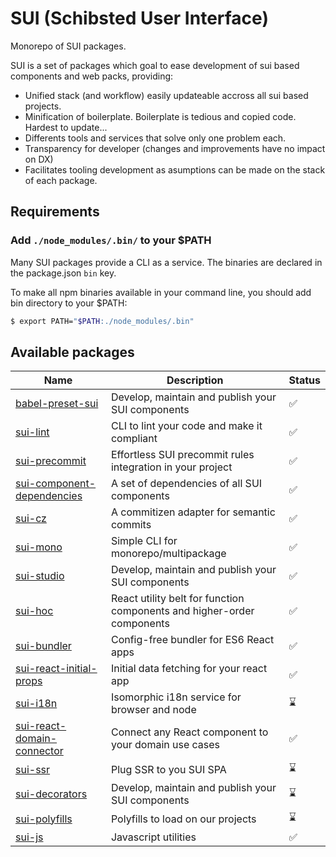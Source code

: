 # SUI (Schibsted User Interface)

Monorepo of SUI packages.

SUI is a set of packages which goal to ease development of sui based components and web packs, providing:
* Unified stack (and workflow) easily updateable accross all sui based projects.
* Minification of boilerplate. Boilerplate is tedious and copied code. Hardest to update...
* Differents tools and services that solve only one problem each.
* Transparency for developer (changes and improvements have no impact on DX)
* Facilitates tooling development as asumptions can be made on the stack of each package.

## Requirements

### Add `./node_modules/.bin/` to your $PATH
Many SUI packages provide a CLI as a service. The binaries are declared in the package.json `bin` key.

To make all npm binaries available in your command line, you should add bin directory to your $PATH:

```sh
$ export PATH="$PATH:./node_modules/.bin"
```

## Available packages
| Name | Description | Status |
| -- | -- | -- |
| [babel-preset-sui](./packages/babel-preset-sui/README.md) | Develop, maintain and publish your SUI components | :white_check_mark: |
| [sui-lint](./packages/sui-lint/Readme.md) | CLI to lint your code and make it compliant | :white_check_mark: |
| [sui-precommit](./packages/sui-precommit/Readme.md) | Effortless SUI precommit rules integration in your project | :white_check_mark: |
| [sui-component-dependencies](./packages/sui-component-dependencies/README.md) | A set of dependencies of all SUI components | :white_check_mark: |
| [sui-cz](./packages/sui-cz/README.md) | A commitizen adapter for semantic commits | :white_check_mark: |
| [sui-mono](./packages/sui-mono/README.md) | Simple CLI for monorepo/multipackage | :white_check_mark: |
| [sui-studio](./packages/sui-studio/README.md) | Develop, maintain and publish your SUI components | :white_check_mark: |
| [sui-hoc](./packages/sui-hoc/README.md) | React utility belt for function components and higher-order components | :white_check_mark: |
| [sui-bundler](./packages/sui-bundler/README.md) | Config-free bundler for ES6 React apps | :white_check_mark: |
| [sui-react-initial-props](./packages/sui-react-initial-props/README.md) | Initial data fetching for your react app | :white_check_mark: |
| [sui-i18n](./packages/sui-i18n/README.md) | Isomorphic i18n service for browser and node | :hourglass: |
| [sui-react-domain-connector](./packages/sui-react-domain-connector/README.md) | Connect any React component to your domain use cases | :white_check_mark: |
| [sui-ssr](./packages/sui-ssr/README.md) | Plug SSR to you SUI SPA | :hourglass: |
| [sui-decorators](./packages/sui-decorators/README.md) | Develop, maintain and publish your SUI components | :hourglass: |
| [sui-polyfills](./packages/sui-polyfills/README.md) | Polyfills to load on our projects | :hourglass: |
| [sui-js](./packages/sui-js/README.md) | Javascript utilities | :white_check_mark: |
